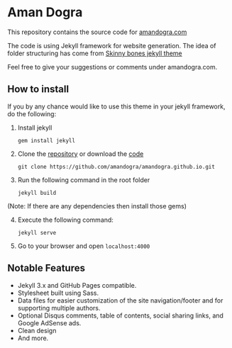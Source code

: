# Aman Dogra

This repository contains the source code for [amandogra.com](http://www.amandogra.com)

The code is using Jekyll framework for website generation. The idea of folder structuring has come from [Skinny bones jekyll theme](http://mmistakes.github.io/skinny-bones-jekyll)

Feel free to give your suggestions or comments under amandogra.com.

## How to install

If you by any chance would like to use this theme in your jekyll framework, do the following:

1. Install jekyll

    ```
    gem install jekyll
    ```

2. Clone the [repository](https://github.com/amandogra/amandogra.github.io.git) or download the [code](https://github.com/amandogra/amandogra.github.io/archive/master.zip)

    ```
    git clone https://github.com/amandogra/amandogra.github.io.git
    ```

3. Run the following command in the root folder

    ```
    jekyll build
    ```
(Note: If there are any dependencies then install those gems)

4. Execute the following command:

    ```
    jekyll serve
    ```

5. Go to your browser and open `localhost:4000`

## Notable Features

* Jekyll 3.x and GitHub Pages compatible.
* Stylesheet built using Sass.
* Data files for easier customization of the site navigation/footer and for supporting multiple authors.
* Optional Disqus comments, table of contents, social sharing links, and Google AdSense ads.
* Clean design
* And more.
